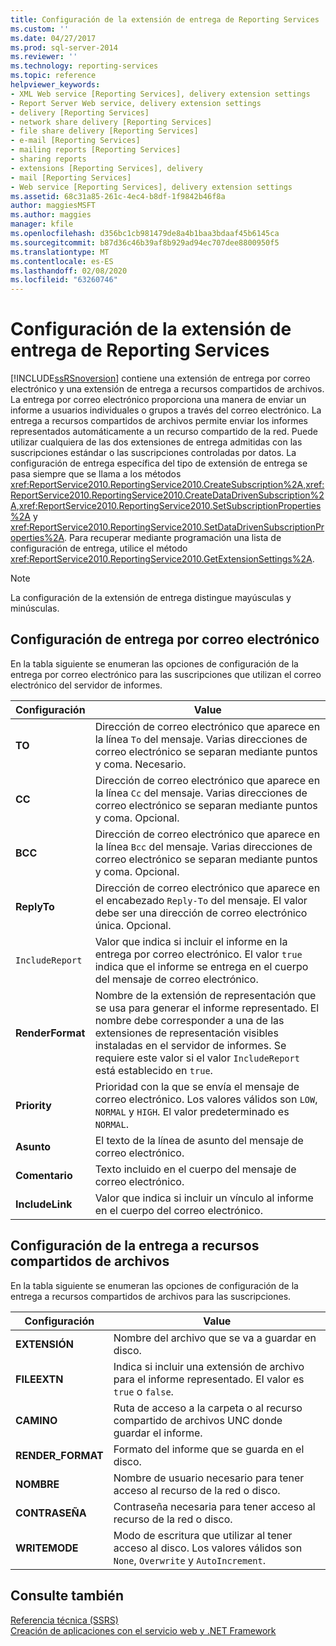 ```yaml
---
title: Configuración de la extensión de entrega de Reporting Services | Microsoft Docs
ms.custom: ''
ms.date: 04/27/2017
ms.prod: sql-server-2014
ms.reviewer: ''
ms.technology: reporting-services
ms.topic: reference
helpviewer_keywords:
- XML Web service [Reporting Services], delivery extension settings
- Report Server Web service, delivery extension settings
- delivery [Reporting Services]
- network share delivery [Reporting Services]
- file share delivery [Reporting Services]
- e-mail [Reporting Services]
- mailing reports [Reporting Services]
- sharing reports
- extensions [Reporting Services], delivery
- mail [Reporting Services]
- Web service [Reporting Services], delivery extension settings
ms.assetid: 68c31a85-261c-4ec4-b8df-1f9842b46f8a
author: maggiesMSFT
ms.author: maggies
manager: kfile
ms.openlocfilehash: d356bc1cb981479de8a4b1baa3bdaaf45b6145ca
ms.sourcegitcommit: b87d36c46b39af8b929ad94ec707dee8800950f5
ms.translationtype: MT
ms.contentlocale: es-ES
ms.lasthandoff: 02/08/2020
ms.locfileid: "63260746"
---
```

# <a name="reporting-services-delivery-extension-settings"></a>Configuración de la extensión de entrega de Reporting Services
  [!INCLUDE[ssRSnoversion](../../../includes/ssrsnoversion-md.md)] contiene una extensión de entrega por correo electrónico y una extensión de entrega a recursos compartidos de archivos. La entrega por correo electrónico proporciona una manera de enviar un informe a usuarios individuales o grupos a través del correo electrónico. La entrega a recursos compartidos de archivos permite enviar los informes representados automáticamente a un recurso compartido de la red. Puede utilizar cualquiera de las dos extensiones de entrega admitidas con las suscripciones estándar o las suscripciones controladas por datos. La configuración de entrega específica del tipo de extensión de entrega se pasa siempre que se llama a los métodos <xref:ReportService2010.ReportingService2010.CreateSubscription%2A>,<xref:ReportService2010.ReportingService2010.CreateDataDrivenSubscription%2A>,<xref:ReportService2010.ReportingService2010.SetSubscriptionProperties%2A> y <xref:ReportService2010.ReportingService2010.SetDataDrivenSubscriptionProperties%2A>. Para recuperar mediante programación una lista de configuración de entrega, utilice el método <xref:ReportService2010.ReportingService2010.GetExtensionSettings%2A>.  
  
> [!NOTE]  
>  La configuración de la extensión de entrega distingue mayúsculas y minúsculas.  
  
## <a name="e-mail-delivery-settings"></a>Configuración de entrega por correo electrónico  
 En la tabla siguiente se enumeran las opciones de configuración de la entrega por correo electrónico para las suscripciones que utilizan el correo electrónico del servidor de informes.  
  
|Configuración|Value|  
|-------------|-----------|  
|**TO**|Dirección de correo electrónico que aparece en la línea `To` del mensaje. Varias direcciones de correo electrónico se separan mediante puntos y coma. Necesario.|  
|**CC**|Dirección de correo electrónico que aparece en la línea `Cc` del mensaje. Varias direcciones de correo electrónico se separan mediante puntos y coma. Opcional.|  
|**BCC**|Dirección de correo electrónico que aparece en la línea `Bcc` del mensaje. Varias direcciones de correo electrónico se separan mediante puntos y coma. Opcional.|  
|**ReplyTo**|Dirección de correo electrónico que aparece en el encabezado `Reply-To` del mensaje. El valor debe ser una dirección de correo electrónico única. Opcional.|  
|`IncludeReport`|Valor que indica si incluir el informe en la entrega por correo electrónico. El valor `true` indica que el informe se entrega en el cuerpo del mensaje de correo electrónico.|  
|**RenderFormat**|Nombre de la extensión de representación que se usa para generar el informe representado. El nombre debe corresponder a una de las extensiones de representación visibles instaladas en el servidor de informes. Se requiere este valor si el valor `IncludeReport` está establecido en `true`.|  
|**Priority**|Prioridad con la que se envía el mensaje de correo electrónico. Los valores válidos son `LOW`, `NORMAL` y `HIGH`. El valor predeterminado es `NORMAL`.|  
|**Asunto**|El texto de la línea de asunto del mensaje de correo electrónico.|  
|**Comentario**|Texto incluido en el cuerpo del mensaje de correo electrónico.|  
|**IncludeLink**|Valor que indica si incluir un vínculo al informe en el cuerpo del correo electrónico.|  
  
## <a name="file-share-delivery-settings"></a>Configuración de la entrega a recursos compartidos de archivos  
 En la tabla siguiente se enumeran las opciones de configuración de la entrega a recursos compartidos de archivos para las suscripciones.  
  
|Configuración|Value|  
|-------------|-----------|  
|**EXTENSIÓN**|Nombre del archivo que se va a guardar en disco.|  
|**FILEEXTN**|Indica si incluir una extensión de archivo para el informe representado. El valor es `true` o `false`.|  
|**CAMINO**|Ruta de acceso a la carpeta o al recurso compartido de archivos UNC donde guardar el informe.|  
|**RENDER_FORMAT**|Formato del informe que se guarda en el disco.|  
|**NOMBRE**|Nombre de usuario necesario para tener acceso al recurso de la red o disco.|  
|**CONTRASEÑA**|Contraseña necesaria para tener acceso al recurso de la red o disco.|  
|**WRITEMODE**|Modo de escritura que utilizar al tener acceso al disco. Los valores válidos son `None`, `Overwrite` y `AutoIncrement`.|  
  
## <a name="see-also"></a>Consulte también  
 [Referencia técnica &#40;SSRS&#41;](../../technical-reference-ssrs.md)   
 [Creación de aplicaciones con el servicio web y .NET Framework](building-applications-using-the-web-service-and-the-net-framework.md)  
  
  
